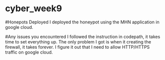 # cyber_week9

#Honepots Deployed
I deployed the honeypot using the MHN application in google cloud.

#Any issues you encountered
I followed the instruction in codepath, it takes time to set everything up. The only problem I got is when it creating the firewall, it takes forever. I figure it out that I need to allow HTTP/HTTPS traffic on google cloud.

